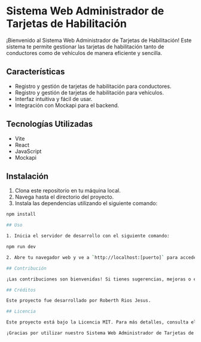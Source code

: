 # Sistema Web Administrador de Tarjetas de Habilitación

¡Bienvenido al Sistema Web Administrador de Tarjetas de Habilitación! Este sistema te permite gestionar las tarjetas de habilitación tanto de conductores como de vehículos de manera eficiente y sencilla.

## Características

- Registro y gestión de tarjetas de habilitación para conductores.
- Registro y gestión de tarjetas de habilitación para vehículos.
- Interfaz intuitiva y fácil de usar.
- Integración con Mockapi para el backend.

## Tecnologías Utilizadas

- Vite
- React
- JavaScript
- Mockapi

## Instalación

1. Clona este repositorio en tu máquina local.
2. Navega hasta el directorio del proyecto.
3. Instala las dependencias utilizando el siguiente comando:

```bash
npm install

## Uso

1. Inicia el servidor de desarrollo con el siguiente comando:

npm run dev

2. Abre tu navegador web y ve a `http://localhost:[puerto]` para acceder al sistema.

## Contribución

¡Las contribuciones son bienvenidas! Si tienes sugerencias, mejoras o encuentras algún problema, por favor abre un issue o envía un pull request.

## Créditos

Este proyecto fue desarrollado por Roberth Rios Jesus.

## Licencia

Este proyecto está bajo la Licencia MIT. Para más detalles, consulta el archivo `LICENSE.md`.

¡Gracias por utilizar nuestro Sistema Web Administrador de Tarjetas de Habilitación! Esperamos que sea de gran utilidad para ti. 😊🚗





